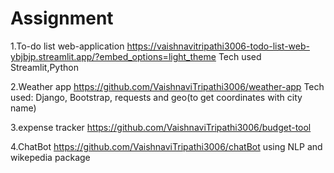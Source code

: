 # Assignment

1.To-do list web-application
https://vaishnavitripathi3006-todo-list-web-ybjbjp.streamlit.app/?embed_options=light_theme 
Tech used Streamlit,Python

2.Weather app
https://github.com/VaishnaviTripathi3006/weather-app
Tech used: Django, Bootstrap, requests and geo(to get coordinates with city name)

3.expense tracker
https://github.com/VaishnaviTripathi3006/budget-tool

4.ChatBot
https://github.com/VaishnaviTripathi3006/chatBot
using NLP and wikepedia package
